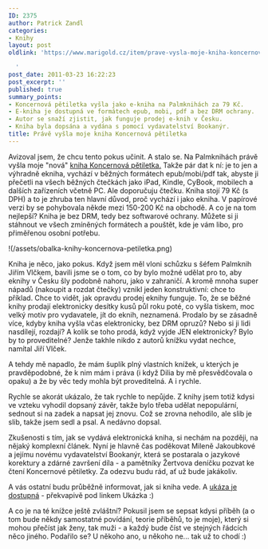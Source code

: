 ```yaml
---
ID: 2375
author: Patrick Zandl
categories:
- Knihy
layout: post
oldlink: 'https://www.marigold.cz/item/prave-vysla-moje-kniha-koncernova-petiletka

  '
post_date: 2011-03-23 16:22:23
post_excerpt: ''
published: true
summary_points:
- Koncernová pětiletka vyšla jako e-kniha na Palmknihách za 79 Kč.
- E-kniha je dostupná ve formátech epub, mobi, pdf a bez DRM ochrany.
- Autor se snaží zjistit, jak funguje prodej e-knih v Česku.
- Kniha byla dopsána a vydána s pomocí vydavatelství Bookanýr.
title: Právě vyšla moje kniha Koncernová pětiletka
---
```


Avizoval jsem, že chcu tento pokus učinit. A stalo se. Na Palmknihách právě vyšla moje "nová" <a href="https://www.goodreads.com/book/show/11502159-koncernov-p-tiletka">kniha Koncernová pětiletka.</a> Takže pár dat k ní: je to jen a výhradně ekniha, vychází v běžných formátech epub/mobi/pdf tak, abyste ji přečetli na všech běžných čtečkách jako iPad, Kindle, CyBook, mobilech a dalších zařízeních včetně PC. Ale doporučuju čtečku. Kniha stojí 79 Kč (s DPH) a to je zhruba ten hlavní důvod, proč vychází i jako ekniha. V papírové verzi by se pohybovala někde mezi 150-200 Kč na obchodě. A co je na tom nejlepší? Kniha je bez DRM, tedy bez softwarové ochrany. Můžete si ji stáhnout ve všech zmíněných formátech a pouštět, kde je vám libo, pro přiměřenou osobní potřebu. 

!(/assets/obalka-knihy-koncernova-petiletka.png)


Kniha je něco, jako pokus. Když jsem měl vloni schůzku s šéfem Palmknih Jiřím Vlčkem, bavili jsme se o tom, co by bylo možné udělat pro to, aby eknihy v Česku šly podobně nahoru, jako v zahraničí. A kromě mnoha super nápadů (nakoupit a rozdat čtečky) vznikl jeden konstruktivní: chce to příklad. Chce to vidět, jak opravdu prodej eknihy funguje. To, že se běžné knihy prodají elektronicky desítky kusů půl roku poté, co vyšla tiskem, moc velký motiv pro vydavatele, jít do eknih, neznamená. Prodalo by se zásadně více, kdyby kniha vyšla včas elektronicky, bez DRM opruzů? Nebo si ji lidi nasdílejí, rozdají? A kolik se toho prodá, když vyjde JEN elektronicky? Bylo by to proveditelné? Jenže takhle nikdo z autorů knížku vydat nechce, namítal Jiří Vlček. 

A tehdy mě napadlo, že mám šuplík plný vlastních knížek, u kterých je pravděpodobné, že k nim mám i práva (i když Dilia by mě přesvědčovala o opaku) a že by věc tedy mohla být proveditelná. A i rychle. 

Rychle se akorát ukázalo, že tak rychle to nepůjde. Z knihy jsem totiž kdysi ve vzteku vyhodil dopsaný závěr, takže bylo třeba udělat nepopulární, sednout si na zadek a napsat jej znovu. Což se zrovna nehodilo, ale slib je slib, takže jsem sedl a psal. A nedávno dopsal. 

Zkušenosti s tím, jak se vydává elektronická kniha, si nechám na později, na nějaký komplexní článek. Nyní je hlavně čas poděkovat Mileně Jakoubkové a jejímu novému vydavatelství Bookanýr, která se postarala o jazykové korektury a zdárné završení díla - a pamětníky Žertvova deníčku pozvat ke čtení Koncernové pětiletky. Za odezvu budu rád, ať už bude jakákoliv. 

A vás ostatní budu průběžně informovat, jak si kniha vede. A <a href="https://www.goodreads.com/book/show/11502159-koncernov-p-tiletka">ukáza je dostupná</a> - překvapivě pod linkem Ukázka :)

A co je na té knížce ještě zvláštní? Pokusil jsem se sepsat kdysi příběh (a o tom bude někdy samostatné povídání, teorie příběhů, to je moje), který si mohou přečíst jak ženy, tak muži - a každý bude číst ve stejných řádcích něco jiného. Podařilo se? U někoho ano, u někoho ne... tak už to chodí :)